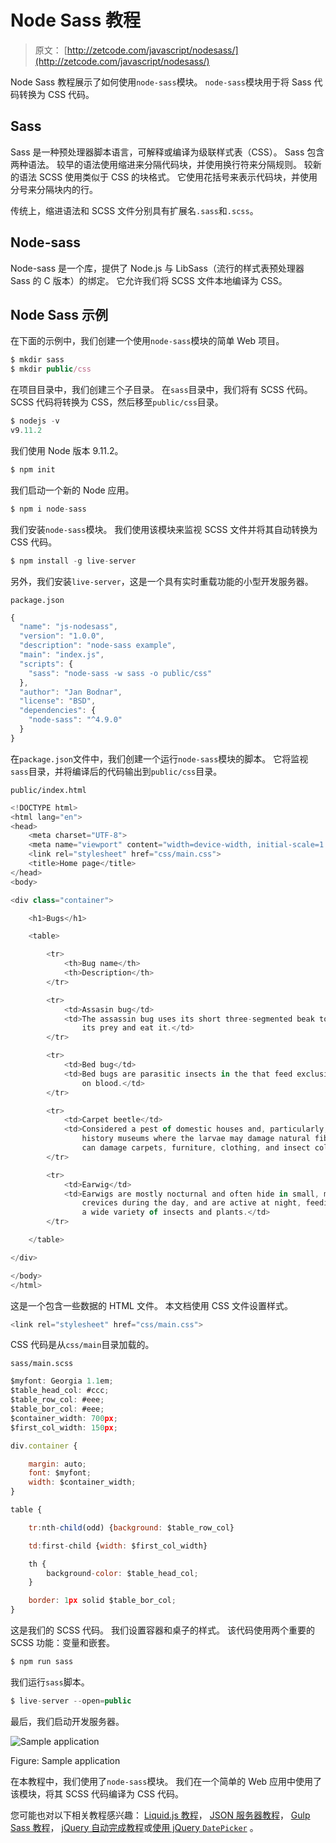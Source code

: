 # Node Sass 教程

> 原文： [http://zetcode.com/javascript/nodesass/](http://zetcode.com/javascript/nodesass/)

Node Sass 教程展示了如何使用`node-sass`模块。 `node-sass`模块用于将 Sass 代码转换为 CSS 代码。

## Sass

Sass 是一种预处理器脚本语言，可解释或编译为级联样式表（CSS）。 Sass 包含两种语法。 较早的语法使用缩进来分隔代码块，并使用换行符来分隔规则。 较新的语法 SCSS 使用类似于 CSS 的块格式。 它使用花括号来表示代码块，并使用分号来分隔块内的行。

传统上，缩进语法和 SCSS 文件分别具有扩展名`.sass`和`.scss`。

## Node-sass

Node-sass 是一个库，提供了 Node.js 与 LibSass（流行的样式表预处理器 Sass 的 C 版本）的绑定。 它允许我们将 SCSS 文件本地编译为 CSS。

## Node Sass 示例

在下面的示例中，我们创建一个使用`node-sass`模块的简单 Web 项目。

```js
$ mkdir sass
$ mkdir public/css

```

在项目目录中，我们创建三个子目录。 在`sass`目录中，我们将有 SCSS 代码。 SCSS 代码将转换为 CSS，然后移至`public/css`目录。

```js
$ nodejs -v
v9.11.2

```

我们使用 Node 版本 9.11.2。

```js
$ npm init

```

我们启动一个新的 Node 应用。

```js
$ npm i node-sass

```

我们安装`node-sass`模块。 我们使用该模块来监视 SCSS 文件并将其自动转换为 CSS 代码。

```js
$ npm install -g live-server

```

另外，我们安装`live-server`，这是一个具有实时重载功能的小型开发服务器。

`package.json`

```js
{
  "name": "js-nodesass",
  "version": "1.0.0",
  "description": "node-sass example",
  "main": "index.js",
  "scripts": {
    "sass": "node-sass -w sass -o public/css"
  },
  "author": "Jan Bodnar",
  "license": "BSD",
  "dependencies": {
    "node-sass": "^4.9.0"
  }
}

```

在`package.json`文件中，我们创建一个运行`node-sass`模块的脚本。 它将监视`sass`目录，并将编译后的代码输出到`public/css`目录。

`public/index.html`

```js
<!DOCTYPE html>
<html lang="en">
<head>
    <meta charset="UTF-8">
    <meta name="viewport" content="width=device-width, initial-scale=1.0">
    <link rel="stylesheet" href="css/main.css">
    <title>Home page</title>
</head>
<body>

<div class="container">

    <h1>Bugs</h1>

    <table>

        <tr>
            <th>Bug name</th>
            <th>Description</th>
        </tr>

        <tr>
            <td>Assasin bug</td>
            <td>The assassin bug uses its short three-segmented beak to pierce 
                its prey and eat it.</td>
        </tr>

        <tr>
            <td>Bed bug</td>
            <td>Bed bugs are parasitic insects in the that feed exclusively 
                on blood.</td>
        </tr>

        <tr>
            <td>Carpet beetle</td>
            <td>Considered a pest of domestic houses and, particularly, natural 
                history museums where the larvae may damage natural fibers and 
                can damage carpets, furniture, clothing, and insect collections.</td>
        </tr>

        <tr>
            <td>Earwig</td>
            <td>Earwigs are mostly nocturnal and often hide in small, moist 
                crevices during the day, and are active at night, feeding on 
                a wide variety of insects and plants.</td>
        </tr>

    </table>

</div>    

</body>
</html>

```

这是一个包含一些数据的 HTML 文件。 本文档使用 CSS 文件设置样式。

```js
<link rel="stylesheet" href="css/main.css">

```

CSS 代码是从`css/main`目录加载的。

`sass/main.scss`

```js
$myfont: Georgia 1.1em;
$table_head_col: #ccc;
$table_row_col: #eee;
$table_bor_col: #eee;
$container_width: 700px;
$first_col_width: 150px;

div.container {

    margin: auto; 
    font: $myfont;
    width: $container_width;
}

table {

    tr:nth-child(odd) {background: $table_row_col}

    td:first-child {width: $first_col_width}

    th {
        background-color: $table_head_col;
    }

    border: 1px solid $table_bor_col;
}

```

这是我们的 SCSS 代码。 我们设置容器和桌子的样式。 该代码使用两个重要的 SCSS 功能：变量和嵌套。

```js
$ npm run sass

```

我们运行`sass`脚本。

```js
$ live-server --open=public

```

最后，我们启动开发服务器。

![Sample application](img/57db912941dbd7196168770c14e4e19e.jpg)

Figure: Sample application

在本教程中，我们使用了`node-sass`模块。 我们在一个简单的 Web 应用中使用了该模块，将其 SCSS 代码编译为 CSS 代码。

您可能也对以下相关教程感兴趣： [Liquid.js 教程](/javascript/liquidjs/)， [JSON 服务器教程](/javascript/jsonserver/)， [Gulp Sass 教程](/gulp/sass/)， [jQuery 自动完成教程](/articles/jqueryautocomplete/)或[使用 jQuery `DatePicker`](/articles/jquerydatepicker/) 。